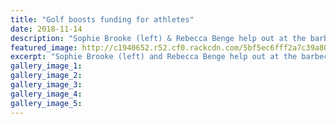 ```yaml
---
title: "Golf boosts funding for athletes"
date: 2018-11-14
description: "Sophie Brooke (left) & Rebecca Benge help out at the barbecue M10 Mega Wanganui Future Champs Trust golf tournament..."
featured_image: http://c1940652.r52.cf0.rackcdn.com/5bf5ec6fff2a7c39a8000b4b/golf-boosts-funding-320-sophie-brooke--reb-benge-midweek-14-nov.jpg
excerpt: "Sophie Brooke (left) and Rebecca Benge help out at the barbecue at the M10 Mega Wanganui Future Champs Trust golf tournament last Friday."
gallery_image_1: 
gallery_image_2: 
gallery_image_3: 
gallery_image_4: 
gallery_image_5: 
---
```

